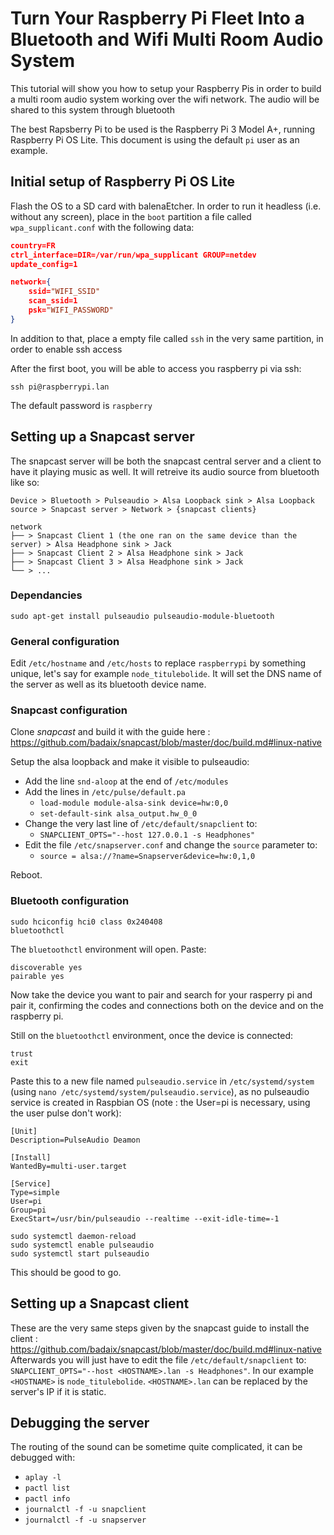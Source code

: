 # Turn Your Raspberry Pi Fleet Into a Bluetooth and Wifi Multi Room Audio System
This tutorial will show you how to setup your Raspberry Pis in order to build a multi room audio system working over the wifi network. The audio will be shared to this system through bluetooth

The best Rapsberry Pi to be used is the Raspberry Pi 3 Model A+, running Raspberry Pi OS Lite.
This document is using the default `pi` user as an example.

## Initial setup of Raspberry Pi OS Lite
Flash the OS to a SD card with balenaEtcher.
In order to run it headless (i.e. without any screen), place in the `boot` partition a file called `wpa_supplicant.conf` with the following data:
```json
country=FR
ctrl_interface=DIR=/var/run/wpa_supplicant GROUP=netdev
update_config=1

network={
    ssid="WIFI_SSID"
    scan_ssid=1
    psk="WIFI_PASSWORD"
}
```
In addition to that, place a empty file called `ssh` in the very same partition, in order to enable ssh access

After the first boot, you will be able to access you raspberry pi via ssh:
```console
ssh pi@raspberrypi.lan
```
The default password is `raspberry`

## Setting up a Snapcast server
The snapcast server will be both the snapcast central server and a client to have it playing music as well. It will retreive its audio source from bluetooth like so:

```
Device > Bluetooth > Pulseaudio > Alsa Loopback sink > Alsa Loopback source > Snapcast server > Network > {snapcast clients}

network
├── > Snapcast Client 1 (the one ran on the same device than the server) > Alsa Headphone sink > Jack
├── > Snapcast Client 2 > Alsa Headphone sink > Jack
├── > Snapcast Client 3 > Alsa Headphone sink > Jack
└── > ...
```

### Dependancies
```console
sudo apt-get install pulseaudio pulseaudio-module-bluetooth
```

### General configuration
Edit `/etc/hostname` and `/etc/hosts` to replace `raspberrypi` by something unique, let's say for example `node_titulebolide`. It will set the DNS name of the server as well as its bluetooth device name.

### Snapcast configuration
Clone *snapcast* and build it with the guide here : https://github.com/badaix/snapcast/blob/master/doc/build.md#linux-native

Setup the alsa loopback and make it visible to pulseaudio:
- Add the line `snd-aloop` at the end of `/etc/modules`
- Add the lines in `/etc/pulse/default.pa`
    - `load-module module-alsa-sink device=hw:0,0`
    - `set-default-sink alsa_output.hw_0_0`
- Change the very last line of `/etc/default/snapclient` to:
    - `SNAPCLIENT_OPTS="--host 127.0.0.1 -s Headphones"`
- Edit the file `/etc/snapserver.conf` and change the `source` parameter to:
    - `source = alsa://?name=Snapserver&device=hw:0,1,0`

Reboot.

### Bluetooth configuration
```console
sudo hciconfig hci0 class 0x240408
bluetoothctl
```

The `bluetoothctl` environment will open. Paste:
```console
discoverable yes
pairable yes
```
Now take the device you want to pair and search for your rasperry pi and pair it, confirming the codes and connections both on the device and on the raspberry pi.

Still on the `bluetoothctl` environment, once the device is connected:
```console
trust
exit
```

Paste this to a new file named `pulseaudio.service` in `/etc/systemd/system` (using `nano /etc/systemd/system/pulseaudio.service`), as no pulseaudio service is created in Raspbian OS (note : the User=pi is necessary, using the user pulse don't work):
```systemd
[Unit]
Description=PulseAudio Deamon

[Install]
WantedBy=multi-user.target

[Service]
Type=simple
User=pi
Group=pi
ExecStart=/usr/bin/pulseaudio --realtime --exit-idle-time=-1
```

```console
sudo systemctl daemon-reload
sudo systemctl enable pulseaudio
sudo systemctl start pulseaudio
```

This should be good to go.

## Setting up a Snapcast client
These are the very same steps given by the snapcast guide to install the client : https://github.com/badaix/snapcast/blob/master/doc/build.md#linux-native
Afterwards you will just have to edit the file `/etc/default/snapclient` to:
`SNAPCLIENT_OPTS="--host <HOSTNAME>.lan -s Headphones"`. In our example `<HOSTNAME>` is `node_titulebolide`. `<HOSTNAME>.lan` can be replaced by the server's IP if it is static.

## Debugging the server
The routing of the sound can be sometime quite complicated, it can be debugged with:
- `aplay -l`
- `pactl list`
- `pactl info`
- `journalctl -f -u snapclient`
- `journalctl -f -u snapserver`